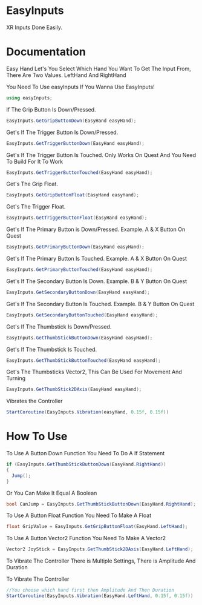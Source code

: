 # EasyInputs
XR Inputs Done Easily.
# Documentation

Easy Hand Let's You Select Which Hand You Want To Get The Input From,
There Are Two Values. LeftHand And RightHand

You Need To Use easyInputs If You Wanna Use EasyInputs!

```cs 
using easyInputs;
```

If The Grip Button Is Down/Pressed. 

```cs 
EasyInputs.GetGripButtonDown(EasyHand easyHand);
```

Get's If The Trigger Button Is Down/Pressed. 

```cs 
EasyInputs.GetTriggerButtonDown(EasyHand easyHand);
```

Get's If The Trigger Button Is Touched. Only Works On Quest And You Need To Build For It To Work

```cs 
EasyInputs.GetTriggerButtonTouched(EasyHand easyHand);
```

Get's The Grip Float.

```cs 
EasyInputs.GetGripButtonFloat(EasyHand easyHand);
```

Get's The Trigger Float.

```cs 
EasyInputs.GetTriggerButtonFloat(EasyHand easyHand);
```

Get's If The Primary Button is Down/Pressed. Example. A & X Button On Quest

```cs 
EasyInputs.GetPrimaryButtonDown(EasyHand easyHand);
```

Get's If The Primary Button Is Touched. Example. A & X Button On Quest
```cs 
EasyInputs.GetPrimaryButtonTouched(EasyHand easyHand);
```

Get's If The Secondary Button Is Down. Example. B & Y Button On Quest
```cs 
EasyInputs.GetSecondaryButtonDown(EasyHand easyHand);
```

Get's If The Secondary Button Is Touched. Example. B & Y Button On Quest
```cs 
EasyInputs.GetSecondaryButtonTouched(EasyHand easyHand);
```
Get's If The Thumbstick Is Down/Pressed.
```cs 
EasyInputs.GetThumbStickButtonDown(EasyHand easyHand);
```

Get's If The Thumbstick Is Touched.
```cs 
EasyInputs.GetThumbStickButtonTouched(EasyHand easyHand);
```

Get's The Thumbsticks Vector2, This Can Be Used For Movement And Turning
```cs 
EasyInputs.GetThumbStick2DAxis(EasyHand easyHand);
```

Vibrates the Controller
```cs 
StartCoroutine(EasyInputs.Vibration(easyHand, 0.15f, 0.15f))
```
# How To Use

To Use A Button Down Function You Need To Do A If Statement
```cs 
if (EasyInputs.GetThumbStickButtonDown(EasyHand.RightHand))
{
  Jump();
}
```
Or You Can Make It Equal A Boolean
```cs 
bool CanJump = EasyInputs.GetThumbStickButtonDown(EasyHand.RightHand);
```

To Use A Button Float Function You Need To Make A Float
```cs 
float GripValue = EasyInputs.GetGripButtonFloat(EasyHand.LeftHand);
```

To Use A Button Vector2 Function You Need To Make A Vector2
```cs 
Vector2 JoyStick = EasyInputs.GetThumbStick2DAxis(EasyHand.LeftHand);
```

To Vibrate The Controller There is Multiple Settings, There is Amplitude And Duration

To Vibrate The Controller
```cs 
//You choose which hand first then Amplitude And Then Duration
StartCoroutine(EasyInputs.Vibration(EasyHand.LeftHand, 0.15f, 0.15f))
```
